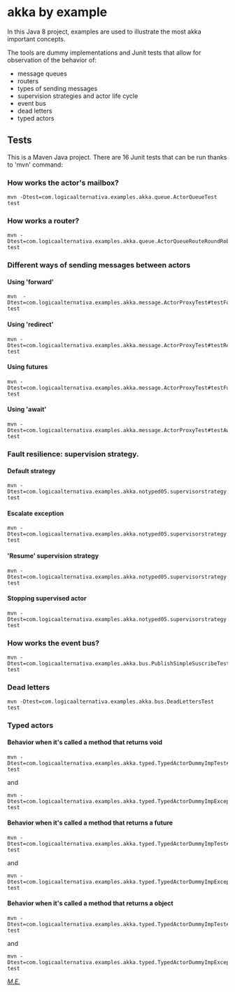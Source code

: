 ﻿# akka by example

In this Java 8 project, examples are used to illustrate the most akka important concepts.

The tools are dummy implementations and Junit tests that allow for observation of the behavior of:

- message queues
- routers
- types of sending messages
- supervision strategies and actor life cycle
- event bus
- dead letters
- typed actors

## Tests
This is a Maven Java project. There are 16 Junit tests that can be run thanks to 'mvn' command:

### How works the actor's mailbox?
```
mvn -Dtest=com.logicaalternativa.examples.akka.queue.ActorQueueTest test
```

### How works a router?
```
mvn -Dtest=com.logicaalternativa.examples.akka.queue.ActorQueueRouteRoundRobinTest test
```

### Different ways of sending messages between actors

#### Using 'forward'
```
mvn  -Dtest=com.logicaalternativa.examples.akka.message.ActorProxyTest#testForward test 
```

#### Using 'redirect'
```
mvn -Dtest=com.logicaalternativa.examples.akka.message.ActorProxyTest#testRedirectMessageToChild test
```

#### Using futures
```
mvn -Dtest=com.logicaalternativa.examples.akka.message.ActorProxyTest#testFutur test
```

#### Using 'await'
```
mvn -Dtest=com.logicaalternativa.examples.akka.message.ActorProxyTest#testAwaitFutur test
```

### Fault resilience: supervision strategy.

#### Default strategy
```
mvn -Dtest=com.logicaalternativa.examples.akka.notyped05.supervisorstrategy.ActorLetItCrashTestDefault test
```

#### Escalate exception
```
mvn -Dtest=com.logicaalternativa.examples.akka.notyped05.supervisorstrategy.ActorLetItCrashTestEscalate test
```

#### 'Resume' supervision strategy
```
mvn -Dtest=com.logicaalternativa.examples.akka.notyped05.supervisorstrategy.ActorLetItCrashTestResume test
```

#### Stopping supervised actor
```
mvn -Dtest=com.logicaalternativa.examples.akka.notyped05.supervisorstrategy.ActorLetItCrashTestStop test
```

### How works the event bus?
```
mvn -Dtest=com.logicaalternativa.examples.akka.bus.PublishSimpleSuscribeTest test
```

### Dead letters
```
mvn -Dtest=com.logicaalternativa.examples.akka.bus.DeadLettersTest test
```

### Typed actors

#### Behavior when it's called a method that returns void
```
mvn -Dtest=com.logicaalternativa.examples.akka.typed.TypedActorDummyImpTest#testReturnVoidWithSleep test
```
and
```
mvn -Dtest=com.logicaalternativa.examples.akka.typed.TypedActorDummyImpExceptionsTest#testRuntimeExceptionVoid test
```

#### Behavior when it's called a method that returns a future
```
mvn -Dtest=com.logicaalternativa.examples.akka.typed.TypedActorDummyImpTest#testFutureEcho test
```
and
```
mvn -Dtest=com.logicaalternativa.examples.akka.typed.TypedActorDummyImpExceptionsTest#testRuntimeExceptionFuture test
```

#### Behavior when it's called a method that returns a object
```
mvn -Dtest=com.logicaalternativa.examples.akka.typed.TypedActorDummyImpTest#testEcho test
```
and
```
mvn -Dtest=com.logicaalternativa.examples.akka.typed.TypedActorDummyImpExceptionsTest#testRuntimeExceptionString test
```

*[M.E.](http://www.logicaalternativa.com)*

